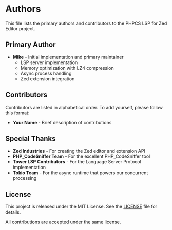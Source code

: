 # Authors

This file lists the primary authors and contributors to the PHPCS LSP for Zed Editor project.

## Primary Author

- **Mike** - Initial implementation and primary maintainer
  - LSP server implementation
  - Memory optimization with LZ4 compression
  - Async process handling
  - Zed extension integration

## Contributors

Contributors are listed in alphabetical order. To add yourself, please follow this format:
- **Your Name** - Brief description of contributions

<!-- 
When adding yourself as a contributor:
1. Add your name in alphabetical order
2. Include a brief description of your contributions
3. Optionally include your GitHub username or email
-->

## Special Thanks

- **Zed Industries** - For creating the Zed editor and extension API
- **PHP_CodeSniffer Team** - For the excellent PHP_CodeSniffer tool
- **Tower LSP Contributors** - For the Language Server Protocol implementation
- **Tokio Team** - For the async runtime that powers our concurrent processing

## License

This project is released under the MIT License. See the [LICENSE](LICENSE) file for details.

All contributions are accepted under the same license.